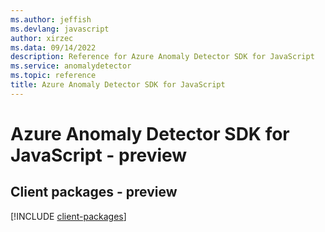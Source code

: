 ```yaml
---
ms.author: jeffish
ms.devlang: javascript
author: xirzec
ms.data: 09/14/2022
description: Reference for Azure Anomaly Detector SDK for JavaScript
ms.service: anomalydetector
ms.topic: reference
title: Azure Anomaly Detector SDK for JavaScript
---
```

# Azure Anomaly Detector SDK for JavaScript - preview

## Client packages - preview
[!INCLUDE [client-packages](anomaly-detector-client-index.md)]